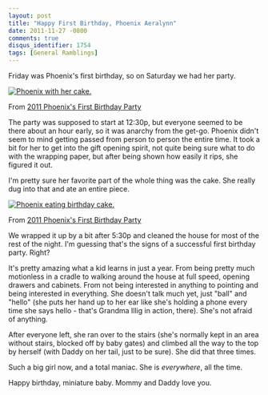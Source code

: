 ```yaml
---
layout: post
title: "Happy First Birthday, Phoenix Aeralynn"
date: 2011-11-27 -0800
comments: true
disqus_identifier: 1754
tags: [General Ramblings]
---
```

Friday was Phoenix's first birthday, so on Saturday we had her party.

[![Phoenix with her cake.](https://lh6.googleusercontent.com/-J2I6I6bYjG0/TtK-NLADswI/AAAAAAAAFeU/bbrYw7knSoA/s400/IMG_0213.JPG)](https://picasaweb.google.com/lh/photo/sXRl_HhN9roykhehYiHiU9MTjNZETYmyPJy0liipFm0?feat=embedwebsite)

From [2011 Phoenix's First Birthday Party](https://picasaweb.google.com/travis.illig/2011PhoenixSFirstBirthdayParty?authuser=0&feat=embedwebsite)

The party was supposed to start at 12:30p, but everyone seemed to be
there about an hour early, so it was anarchy from the get-go. Phoenix
didn't seem to mind getting passed from person to person the entire
time. It took a bit for her to get into the gift opening spirit, not
quite being sure what to do with the wrapping paper, but after being
shown how easily it rips, she figured it out.

I'm pretty sure her favorite part of the whole thing was the cake. She
really dug into that and ate an entire piece.

[![Phoenix eating birthday cake.](https://lh3.googleusercontent.com/-tZ0rO7jue9c/TtK-aEXk7bI/AAAAAAAAFgE/IBlYjxQLrbk/s400/IMG_0262.JPG)](https://picasaweb.google.com/lh/photo/yFv7OznNfh1D-R5AIbRO1NMTjNZETYmyPJy0liipFm0?feat=embedwebsite)

From [2011 Phoenix's First Birthday Party](https://picasaweb.google.com/travis.illig/2011PhoenixSFirstBirthdayParty?authuser=0&feat=embedwebsite)

We wrapped it up by a bit after 5:30p and cleaned the house for most of
the rest of the night. I'm guessing that's the signs of a successful
first birthday party. Right?

It's pretty amazing what a kid learns in just a year. From being pretty
much motionless in a cradle to walking around the house at full speed,
opening drawers and cabinets. From not being interested in anything to
pointing and being interested in everything. She doesn't talk much yet,
just "ball" and "hello" (she puts her hand up to her ear like she's
holding a phone every time she says hello - that's Grandma Illig in
action, there). She's not afraid of anything.

After everyone left, she ran over to the stairs (she's normally kept in
an area without stairs, blocked off by baby gates) and climbed all the
way to the top by herself (with Daddy on her tail, just to be sure). She
did that three times.

Such a big girl now, and a total maniac. She is *everywhere*, all the
time.

Happy birthday, miniature baby. Mommy and Daddy love you.
